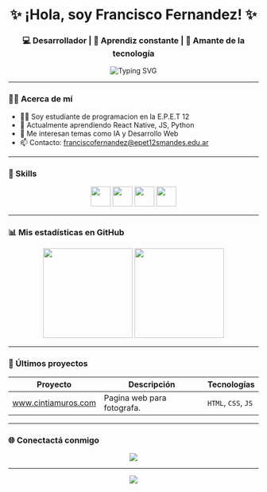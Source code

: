 <h1 align="center">✨ ¡Hola, soy Francisco Fernandez! ✨</h1>
<h3 align="center">💻 Desarrollador | 🧠 Aprendiz constante | 🚀 Amante de la tecnología</h3>

<p align="center">
  <img src="https://readme-typing-svg.demolab.com?font=Fira+Code&pause=1000&color=00F7FF&center=true&vCenter=true&width=435&lines=Bienvenido+a+mi+GitHub!" alt="Typing SVG" />
</p>

---

### 🙋‍♂️ Acerca de mí

- 🧑‍🎓 Soy estudiante de programacion en la E.P.E.T 12 
- 🌱 Actualmente aprendiendo React Native, JS, Python    
- 🧠 Me interesan temas como IA y Desarrollo Web  
- 📫 Contacto: franciscofernandez@epet12smandes.edu.ar

---

### 🧰 Skills

<div align="center">
  <img src="https://cdn.jsdelivr.net/gh/devicons/devicon/icons/html5/html5-original.svg" width="40" />
  <img src="https://cdn.jsdelivr.net/gh/devicons/devicon/icons/css3/css3-original.svg" width="40" />
  <img src="https://cdn.jsdelivr.net/gh/devicons/devicon/icons/javascript/javascript-original.svg" width="40" />
  <img src="https://cdn.jsdelivr.net/gh/devicons/devicon/icons/python/python-original.svg" width="40" />

</div>

---

### 📊 Mis estadísticas en GitHub

<div align="center">
  <img height="180em" src="https://github-readme-stats.vercel.app/api?username=FranciscoFernandezz&show_icons=true&theme=radical&hide_border=true" />
  <img height="180em" src="https://github-readme-stats.vercel.app/api/top-langs/?username=FranciscoFernandezz&layout=compact&theme=radical&hide_border=true" />
</div>

---

### 🧠 Últimos proyectos

| Proyecto | Descripción | Tecnologías |
|----------|-------------|-------------|
| www.cintiamuros.com | Pagina web para fotografa. | `HTML`, `CSS`, `JS` |


---

### 🌐 Conectactá conmigo

<div align="center">
  <a href="mailto:franciscofernandez@epet12smandes.edu.ar">
    <img src="https://img.shields.io/badge/-Gmail-D14836?style=for-the-badge&logo=gmail&logoColor=white" />
  </a>

</div>

---

<p align="center">
  <img src="https://capsule-render.vercel.app/api?type=waving&color=gradient&height=100&section=footer"/>
</p>
